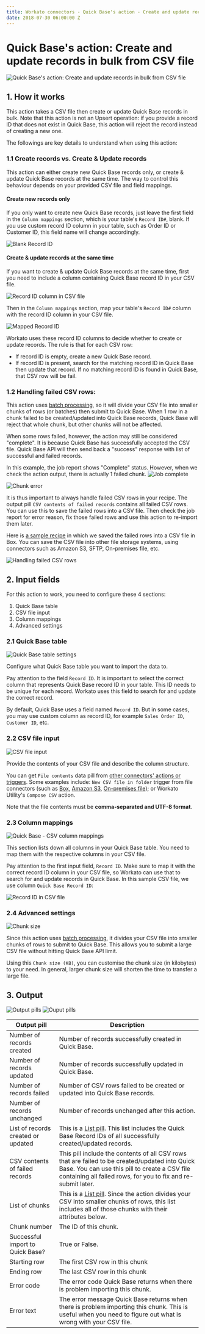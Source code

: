 ```yaml
---
title: Workato connectors - Quick Base's action - Create and update records in bulk from CSV file
date: 2018-07-30 06:00:00 Z
---
```


# Quick Base's action: Create and update records in bulk from CSV file
![Quick Base's action: Create and update records in bulk from CSV file](/assets/images/connectors/quick-base/action-import-csv.png)

## 1. How it works
This action takes a CSV file then create or update Quick Base records in bulk. Note that this action is not an Upsert operation: if you provide a record ID that does not exist in Quick Base, this action will reject the record instead of creating a new one.

The followings are key details to understand when using this action:

### 1.1 Create records vs. Create & Update records
This action can either create new Quick Base records only, or create & update Quick Base records at the same time. The way to control this behaviour depends on your provided CSV file and field mappings.

#### Create new records only
If you only want to create new Quick Base records, just leave the first field in the `Column mappings` section, which is your table's `Record ID#`, blank. If you use custom record ID column in your table, such as Order ID or Customer ID, this field name will change accordingly.

![Blank Record ID](/assets/images/connectors/quick-base/csv-import-record-id-blank.png)
#### Create & update records at the same time
If you want to create & update Quick Base records at the same time, first you need to include a column containing Quick Base record ID in your CSV file.

![Record ID column in CSV file](/assets/images/connectors/quick-base/csv-record-id.png)

Then in the `Column mappings` section, map your table's `Record ID#` column with the record ID column in your CSV file.

![Mapped Record ID](/assets/images/connectors/quick-base/csv-import-record-id-mapped.png)

Workato uses these record ID columns to decide whether to create or update records. The rule is that for each CSV row:
- If record ID is empty, create a new Quick Base record.
- If record ID is present, search for the matching record ID in Quick Base then update that record. If no matching record ID is found in Quick Base, that CSV row will be fail.

### 1.2 Handling failed CSV rows:
This action uses [batch processing](https://docs.workato.com/features/batch-processing.html), so it will divide your CSV file into smaller chunks of rows (or batches) then submit to Quick Base. When 1 row in a chunk failed to be created/updated into Quick Base records, Quick Base will reject that whole chunk, but other chunks will not be affected.

When some rows failed, however, the action may still be considered "complete". It is because Quick Base has successfully accepted the CSV file. Quick Base API will then send back a "success" response with list of successful and failed records.

In this example, the job report shows "Complete" status. However, when we check the action output, there is actually 1 failed chunk.
![Job complete](/assets/images/connectors/quick-base/csv-import-job-complete.png)

![Chunk error](/assets/images/connectors/quick-base/csv-import-chunk-error.png)

It is thus important to always handle failed CSV rows in your recipe. The output pill `CSV contents of failed records` contains all failed CSV rows. You can use this to save the failed rows into a CSV file. Then check the job report for error reason, fix those failed rows and use this action to re-import them later.

Here is [a sample recipe](https://preview.workato.com/recipes/25445#recipe) in which we saved the failed rows into a CSV file in Box. You can save the CSV file into other file storage systems, using connectors such as Amazon S3, SFTP, On-premises file, etc.

![Handling failed CSV rows](/assets/images/connectors/quick-base/csv-import-error-handling.png)

## 2. Input fields
For this action to work, you need to configure these 4 sections:
1. Quick Base table
2. CSV file input
3. Column mappings
4. Advanced settings

### 2.1 Quick Base table
![Quick Base table settings](/assets/images/connectors/quick-base/input-quick-base-table.png)

Configure what Quick Base table you want to import the data to.

Pay attention to the field `Record ID`. It is important to select the correct column that represents Quick Base record ID in your table. This ID needs to be unique for each record. Workato uses this field to search for and update the correct record.

By default, Quick Base uses a field named `Record ID`. But in some cases, you may use custom column as record ID, for example `Sales Order ID`, `Customer ID`, etc.

### 2.2 CSV file input
![CSV file input](/assets/images/connectors/quick-base/input-CSV.png)

Provide the contents of your CSV file and describe the column structure.

You can get `File contents` data pill from [other connectors' actions or triggers](https://docs.workato.com/features/handling-csv-files.html). Some examples include: `New CSV file in folder` trigger from file connectors (such as [Box](https://docs.workato.com/connectors/box.html), [Amazon S3](https://docs.workato.com/connectors/s3.html), [On-premises file](https://docs.workato.com/connectors/on-prem-files.html)); or Workato Utility's `Compose CSV` action.

Note that the file contents must be **comma-separated and UTF-8 format**.

### 2.3 Column mappings
![Quick Base - CSV column mappings](/assets/images/connectors/quick-base/input-CSV-column-mappings.png)

This section lists down all columns in your Quick Base table. You need to map them with the respective columns in your CSV file.

Pay attention to the first input field, `Record ID`. Make sure to map it with the correct record ID column in your CSV file, so Workato can use that to search for and update records in Quick Base. In this sample CSV file, we use column `Quick Base Record ID`:

![Record ID in CSV file](/assets/images/connectors/quick-base/csv-record-id.png)

### 2.4 Advanced settings
![Chunk size](/assets/images/connectors/quick-base/csv-advanced-settings.png)

Since this action uses [batch processing](https://docs.workato.com/features/batch-processing.html), it divides your CSV file into smaller chunks of rows to submit to Quick Base. This allows you to submit a large CSV file without hitting Quick Base API limit.

Using this `Chunk size (KB)`, you can customise the chunk size (in kilobytes) to your need. In general, larger chunk size will shorten the time to transfer a large file.

## 3. Output
![Output pills](/assets/images/connectors/quick-base/csv-import-output-1.png)
![Ouput pills](/assets/images/connectors/quick-base/csv-import-output-2.png)

| Output pill | Description |
|---|---|
| Number of records created | Number of records successfully created in Quick Base. |
| Number of records updated | Number of records successfully updated in Quick Base. |
| Number of records failed | Number of CSV rows failed to be created or updated into Quick Base records. |
| Number of records unchanged | Number of records unchanged after this action. |
| List of records created or updated | This is a [List pill](https://docs.workato.com/features/list-management.html). This list includes the Quick Base Record IDs of all successfully created/updated records. |
| CSV contents of failed records | This pill include the contents of all CSV rows that are failed to be created/updated into Quick Base. You can use this pill to create a CSV file containing all failed rows, for you to fix and re-submit later. |
| List of chunks | This is a [List pill](https://docs.workato.com/features/list-management.html). Since the action divides your CSV into smaller chunks of rows, this list includes all of those chunks with their attributes below. |
| Chunk number | The ID of this chunk. |
| Successful import to Quick Base? | True or False. |
| Starting row | The first CSV row in this chunk |
| Ending row | The last CSV row in this chunk |
| Error code | The error code Quick Base returns when there is problem importing this chunk. |
| Error text | The error message Quick Base returns when there is problem importing this chunk. This is useful when you need to figure out what is wrong with your CSV file. |
